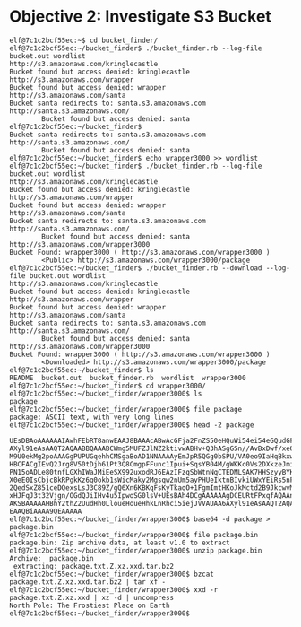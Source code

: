 # Objective 2: Investigate S3 Bucket

    elf@7c1c2bcf55ec:~$ cd bucket_finder/
    elf@7c1c2bcf55ec:~/bucket_finder$ ./bucket_finder.rb --log-file bucket.out wordlist
    http://s3.amazonaws.com/kringlecastle
    Bucket found but access denied: kringlecastle
    http://s3.amazonaws.com/wrapper
    Bucket found but access denied: wrapper
    http://s3.amazonaws.com/santa
    Bucket santa redirects to: santa.s3.amazonaws.com
    http://santa.s3.amazonaws.com/
            Bucket found but access denied: santa
    elf@7c1c2bcf55ec:~/bucket_finder$
    Bucket santa redirects to: santa.s3.amazonaws.com
    http://santa.s3.amazonaws.com/
            Bucket found but access denied: santa
    elf@7c1c2bcf55ec:~/bucket_finder$ echo wrapper3000 >> wordlist
    elf@7c1c2bcf55ec:~/bucket_finder$ ./bucket_finder.rb --log-file bucket.out wordlist
    http://s3.amazonaws.com/kringlecastle
    Bucket found but access denied: kringlecastle
    http://s3.amazonaws.com/wrapper
    Bucket found but access denied: wrapper
    http://s3.amazonaws.com/santa 
    Bucket santa redirects to: santa.s3.amazonaws.com
    http://santa.s3.amazonaws.com/
            Bucket found but access denied: santa
    http://s3.amazonaws.com/wrapper3000
    Bucket Found: wrapper3000 ( http://s3.amazonaws.com/wrapper3000 )
            <Public> http://s3.amazonaws.com/wrapper3000/package
    elf@7c1c2bcf55ec:~/bucket_finder$ ./bucket_finder.rb --download --log-file bucket.out wordlist
    http://s3.amazonaws.com/kringlecastle
    Bucket found but access denied: kringlecastle
    http://s3.amazonaws.com/wrapper
    Bucket found but access denied: wrapper
    http://s3.amazonaws.com/santa
    Bucket santa redirects to: santa.s3.amazonaws.com 
    http://santa.s3.amazonaws.com/
            Bucket found but access denied: santa
    http://s3.amazonaws.com/wrapper3000
    Bucket Found: wrapper3000 ( http://s3.amazonaws.com/wrapper3000 )
            <Downloaded> http://s3.amazonaws.com/wrapper3000/package
    elf@7c1c2bcf55ec:~/bucket_finder$ ls
    README  bucket.out  bucket_finder.rb  wordlist  wrapper3000
    elf@7c1c2bcf55ec:~/bucket_finder$ cd wrapper3000/
    elf@7c1c2bcf55ec:~/bucket_finder/wrapper3000$ ls
    package
    elf@7c1c2bcf55ec:~/bucket_finder/wrapper3000$ file package
    package: ASCII text, with very long lines
    elf@7c1c2bcf55ec:~/bucket_finder/wrapper3000$ head -2 package

    UEsDBAoAAAAAAIAwhFEbRT8anwEAAJ8BAAAcABwAcGFja2FnZS50eHQuWi54ei54eGQudGFyLmJ6MlVUCQADoBfKX6
    AXyl91eAsAAQT2AQAABBQAAABCWmg5MUFZJlNZ2ktivwABHv+Q3hASgGSn//AvBxDwf/xe0gQAAAgwAVmkYRTKe1PV
    M9U0ekMg2poAAAGgPUPUGqehhCMSgaBoAD1NNAAAAyEmJpR5QGg0bSPU/VA0eo9IaHqBkxw2YZK2NUASOegDIzwMXM
    HBCFACgIEvQ2Jrg8V50tDjh61Pt3Q8CmgpFFunc1Ipui+SqsYB04M/gWKKc0Vs2DXkzeJmiktINqjo3JjKAA4dLgLt
    PN15oADLe80tnfLGXhIWaJMiEeSX992uxodRJ6EAzIFzqSbWtnNqCTEDML9AK7HHSzyyBYKwCFBVJh17T636a6Ygyj
    X0eE0IsCbjcBkRPgkKz6q0okb1sWicMaky2Mgsqw2nUm5ayPHUeIktnBIvkiUWxYEiRs5nFOM8MTk8SitV7lcxOKst
    2QedSxZ851ceDQexsLsJ3C89Z/gQ6Xn6KBKqFsKyTkaqO+1FgmImtHKoJkMctd2B9JkcwvMr+hWIEcIQjAZGhSKYNP
    xHJFqJ3t32Vjgn/OGdQJiIHv4u5IpwoSG0lsV+UEsBAh4DCgAAAAAAgDCEURtFPxqfAQAAnwEAABwAGAAAAAAAAAAA
    AKSBAAAAAHBhY2thZ2UudHh0LloueHoueHhkLnRhci5iejJVVAUAA6AXyl91eAsAAQT2AQAABBQAAABQSwUGAAAAAA
    EAAQBiAAAA9QEAAAAA
    elf@7c1c2bcf55ec:~/bucket_finder/wrapper3000$ base64 -d package > package.bin
    elf@7c1c2bcf55ec:~/bucket_finder/wrapper3000$ file package.bin
    package.bin: Zip archive data, at least v1.0 to extract
    elf@7c1c2bcf55ec:~/bucket_finder/wrapper3000$ unzip package.bin
    Archive:  package.bin
     extracting: package.txt.Z.xz.xxd.tar.bz2
    elf@7c1c2bcf55ec:~/bucket_finder/wrapper3000$ bzcat package.txt.Z.xz.xxd.tar.bz2 | tar xf -
    elf@7c1c2bcf55ec:~/bucket_finder/wrapper3000$ xxd -r package.txt.Z.xz.xxd | xz -d | uncompress
    North Pole: The Frostiest Place on Earth
    elf@7c1c2bcf55ec:~/bucket_finder/wrapper3000$ 
